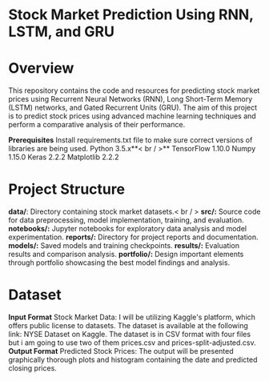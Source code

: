 # Stock Market Prediction Using RNN, LSTM, and GRU
# Overview
This repository contains the code and resources for predicting stock market prices using Recurrent Neural Networks (RNN), Long Short-Term Memory (LSTM) networks, and Gated Recurrent Units (GRU). The aim of this project is to predict stock prices using advanced machine learning techniques and perform a comparative analysis of their performance.

**Prerequisites**
Install requirements.txt file to make sure correct versions of libraries are being used.
Python 3.5.x**< br / >**
TensorFlow 1.10.0
Numpy 1.15.0
Keras 2.2.2
Matplotlib 2.2.2

# Project Structure
**data/**: Directory containing stock market datasets.< br / > 
**src/:** Source code for data preprocessing, model implementation, training, and evaluation.
**notebooks/:** Jupyter notebooks for exploratory data analysis and model experimentation.
**reports/:** Directory for project reports and documentation.
**models/:** Saved models and training checkpoints.
**results/:** Evaluation results and comparison analysis.
**portfolio/:** Design important elements through portfolio showcasing the best model findings and analysis.

# Dataset
**Input Format**
Stock Market Data: I will be utilizing Kaggle's platform, which offers public license to datasets. The dataset is available at the following link: NYSE Dataset on Kaggle. The dataset is in CSV format with four files but i am going to use two of them prices.csv and prices-split-adjusted.csv.
**Output Format**
Predicted Stock Prices: The output will be presented graphically thorough plots and histogram containing the date and predicted closing prices.
